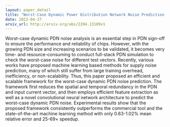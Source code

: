 ```yaml
---
layout: paper_detail
title: "Worst-Case Dynamic Power Distribution Network Noise Prediction Using Convolutional Neural Network"
date: 2022-04-27
arxiv_url: http://arxiv.org/abs/2204.13109v1
---
```


Worst-case dynamic PDN noise analysis is an essential step in PDN sign-off to ensure the performance and reliability of chips. However, with the growing PDN size and increasing scenarios to be validated, it becomes very time- and resource-consuming to conduct full-stack PDN simulation to check the worst-case noise for different test vectors. Recently, various works have proposed machine learning based methods for supply noise prediction, many of which still suffer from large training overhead, inefficiency, or non-scalability. Thus, this paper proposed an efficient and scalable framework for the worst-case dynamic PDN noise prediction. The framework first reduces the spatial and temporal redundancy in the PDN and input current vector, and then employs efficient feature extraction as well as a novel convolutional neural network architecture to predict the worst-case dynamic PDN noise. Experimental results show that the proposed framework consistently outperforms the commercial tool and the state-of-the-art machine learning method with only 0.63-1.02% mean relative error and 25-69$\times$ speedup.
